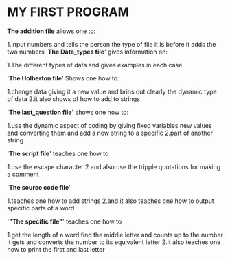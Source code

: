 # MY FIRST PROGRAM

**The addition file**
allows one to: 

1.input numbers and tells the person the type of file it is before it adds the two numbers
'**The Data_types file**'
gives information on:

1.The different types of data and gives examples in each case

'**The Holberton file**'
Shows one how to:

1.change data giving it a new value and brins out clearly the dynamic type of data
2.it also shows of how to add to strings 

'**The last_question file**'
shows one how to:

1.use the dynamic aspect of coding by giving fixed variables new values and converting them and add a new string to a specific
2.part of another string

'**The script file**' 
teaches one how to

1.use the escape character 
2.and also use the tripple quotations for making a comment

'**The source code file**'

1.teaches one how to add strings 
2.and it also teaches one how to output specific parts of a word 

'**"The specific file"**'
teaches one how to 

1.get the length of a word find the middle letter and counts up to the number it gets and converts the number to its equivalent letter
2.it also teaches one how to print the first and last letter